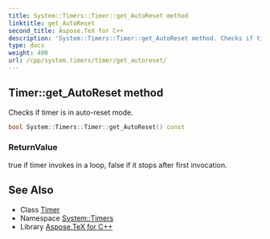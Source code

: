 ```yaml
---
title: System::Timers::Timer::get_AutoReset method
linktitle: get_AutoReset
second_title: Aspose.TeX for C++
description: 'System::Timers::Timer::get_AutoReset method. Checks if timer is in auto-reset mode in C++.'
type: docs
weight: 400
url: /cpp/system.timers/timer/get_autoreset/
---
```

## Timer::get_AutoReset method


Checks if timer is in auto-reset mode.

```cpp
bool System::Timers::Timer::get_AutoReset() const
```


### ReturnValue

true if timer invokes in a loop, false if it stops after first invocation.

## See Also

* Class [Timer](../)
* Namespace [System::Timers](../../)
* Library [Aspose.TeX for C++](../../../)
